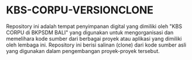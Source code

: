 # KBS-CORPU-VERSIONCLONE
Repository ini adalah tempat penyimpanan digital yang dimiliki oleh "KBS CORPU di BKPSDM BALI" yang digunakan untuk mengorganisasi dan memelihara kode sumber dari berbagai proyek atau aplikasi yang dimiliki oleh lembaga ini. Repository ini berisi salinan (clone) dari kode sumber asli yang digunakan dalam pengembangan proyek-proyek tersebut.
